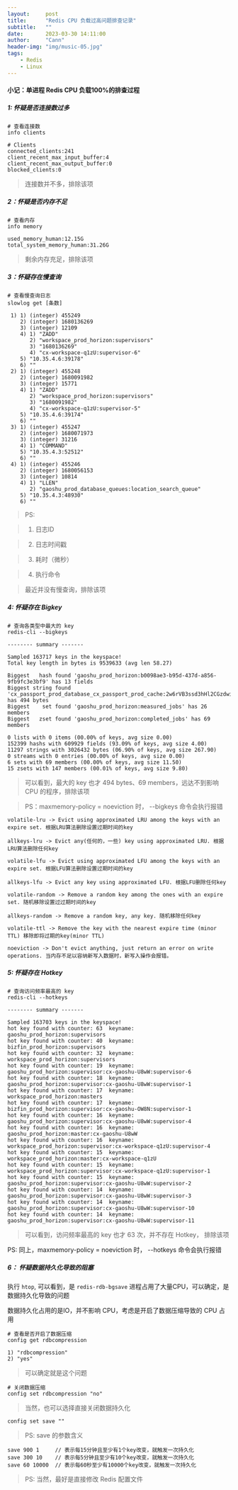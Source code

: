 ```yaml
---
layout:     post
title:      "Redis CPU 负载过高问题排查记录"
subtitle:   ""
date:       2023-03-30 14:11:00
author:     "Cann"
header-img: "img/music-05.jpg"
tags:
    - Redis
    - Linux
---
```


#### 小记：单进程 Redis CPU 负载100%的排查过程

##### 1: 怀疑是否连接数过多

```
# 查看连接数
info clients
```

```
# Clients
connected_clients:241
client_recent_max_input_buffer:4
client_recent_max_output_buffer:0
blocked_clients:0
```

> 连接数并不多，排除该项


##### 2：怀疑是否内存不足

```
# 查看内存
info memory
```

```
used_memory_human:12.15G
total_system_memory_human:31.26G
```

> 剩余内存充足，排除该项

##### 3：怀疑存在慢查询

```
# 查看慢查询日志
slowlog get [条数]
```

```
 1) 1) (integer) 455249
    2) (integer) 1680136269
    3) (integer) 12109
    4) 1) "ZADD"
       2) "workspace_prod_horizon:supervisors"
       3) "1680136269"
       4) "cx-workspace-q1zU:supervisor-6"
    5) "10.35.4.6:39178"
    6) ""
 2) 1) (integer) 455248
    2) (integer) 1680091982
    3) (integer) 15771
    4) 1) "ZADD"
       2) "workspace_prod_horizon:supervisors"
       3) "1680091982"
       4) "cx-workspace-q1zU:supervisor-5"
    5) "10.35.4.6:39174"
    6) ""
 3) 1) (integer) 455247
    2) (integer) 1680071973
    3) (integer) 31216
    4) 1) "COMMAND"
    5) "10.35.4.3:52512"
    6) ""
 4) 1) (integer) 455246
    2) (integer) 1680056153
    3) (integer) 10814
    4) 1) "LLEN"
       2) "gaoshu_prod_database_queues:location_search_queue"
    5) "10.35.4.3:48930"
    6) ""
```

> PS:

>  1) 日志ID

> 2) 日志时间戳

> 3) 耗时（微秒）

> 4) 执行命令

> 最近并没有慢查询，排除该项

##### 4: 怀疑存在 Bigkey

```
# 查询各类型中最大的 key
redis-cli --bigkeys
```

```
-------- summary -------

Sampled 163717 keys in the keyspace!
Total key length in bytes is 9539633 (avg len 58.27)

Biggest   hash found 'gaoshu_prod_horizon:b0098ae3-b95d-437d-a856-9fb9fc3e3bf9' has 13 fields
Biggest string found 'cx_passport_prod_database_cx_passport_prod_cache:2w6rVB3ssd3hHl2CGzdwiprv8KJkYaGGaqodU2hm' has 494 bytes
Biggest    set found 'gaoshu_prod_horizon:measured_jobs' has 26 members
Biggest   zset found 'gaoshu_prod_horizon:completed_jobs' has 69 members

0 lists with 0 items (00.00% of keys, avg size 0.00)
152399 hashs with 609929 fields (93.09% of keys, avg size 4.00)
11297 strings with 3026432 bytes (06.90% of keys, avg size 267.90)
0 streams with 0 entries (00.00% of keys, avg size 0.00)
6 sets with 69 members (00.00% of keys, avg size 11.50)
15 zsets with 147 members (00.01% of keys, avg size 9.80)
```

> 可以看到，最大的 key 也才 494 bytes、69 members，远达不到影响 CPU 的程序，排除该项

> PS：maxmemory-policy = noeviction 时， --bigkeys 命令会执行报错

```
volatile-lru -> Evict using approximated LRU among the keys with an expire set. 根据LRU算法删除设置过期时间的key

allkeys-lru -> Evict any(任何的，一些) key using approximated LRU. 根据LRU算法删除任何key

volatile-lfu -> Evict using approximated LFU among the keys with an expire set. 根据LFU算法删除设置过期时间的key

allkeys-lfu -> Evict any key using approximated LFU. 根据LFU删除任何key

volatile-random -> Remove a random key among the ones with an expire set. 随机移除设置过过期时间的key

allkeys-random -> Remove a random key, any key. 随机移除任何key

volatile-ttl -> Remove the key with the nearest expire time (minor TTL) 移除即将过期的key(minor TTL)

noeviction -> Don't evict anything, just return an error on write operations. 当内存不足以容纳新写入数据时，新写入操作会报错。
```

##### 5: 怀疑存在 Hotkey

```
# 查询访问频率最高的 key
redis-cli --hotkeys
```

```
-------- summary -------

Sampled 163703 keys in the keyspace!
hot key found with counter: 63  keyname: gaoshu_prod_horizon:supervisors
hot key found with counter: 40  keyname: bizfin_prod_horizon:supervisors
hot key found with counter: 32  keyname: workspace_prod_horizon:supervisors
hot key found with counter: 19  keyname: gaoshu_prod_horizon:supervisor:cx-gaoshu-U8wW:supervisor-6
hot key found with counter: 18  keyname: gaoshu_prod_horizon:supervisor:cx-gaoshu-U8wW:supervisor-1
hot key found with counter: 17  keyname: workspace_prod_horizon:masters
hot key found with counter: 17  keyname: bizfin_prod_horizon:supervisor:cx-gaoshu-OW8N:supervisor-1
hot key found with counter: 16  keyname: gaoshu_prod_horizon:supervisor:cx-gaoshu-U8wW:supervisor-4
hot key found with counter: 16  keyname: gaoshu_prod_horizon:master:cx-gaoshu-U8wW
hot key found with counter: 16  keyname: workspace_prod_horizon:supervisor:cx-workspace-q1zU:supervisor-4
hot key found with counter: 15  keyname: workspace_prod_horizon:master:cx-workspace-q1zU
hot key found with counter: 15  keyname: workspace_prod_horizon:supervisor:cx-workspace-q1zU:supervisor-1
hot key found with counter: 15  keyname: gaoshu_prod_horizon:supervisor:cx-gaoshu-U8wW:supervisor-2
hot key found with counter: 14  keyname: gaoshu_prod_horizon:supervisor:cx-gaoshu-U8wW:supervisor-3
hot key found with counter: 14  keyname: gaoshu_prod_horizon:supervisor:cx-gaoshu-U8wW:supervisor-10
hot key found with counter: 14  keyname: gaoshu_prod_horizon:supervisor:cx-gaoshu-U8wW:supervisor-11
```

> 可以看到，访问频率最高的 key 也才 63 次，并不存在 Hotkey， 排除该项

PS: 同上，maxmemory-policy = noeviction 时， --hotkeys 命令会执行报错

##### 6： 怀疑数据持久化导致的阻塞

执行 `htop`, 可以看到，是 `redis-rdb-bgsave` 进程占用了大量CPU，可以确定，是数据持久化导致的问题

数据持久化占用的是IO，并不影响 CPU，考虑是开启了数据压缩导致的 CPU 占用

```
# 查看是否开启了数据压缩
config get rdbcompression
```

```
1) "rdbcompression"
2) "yes"
```

> 可以确定就是这个问题

```
# 关闭数据压缩
config set rdbcompression "no"
```

> 当然，也可以选择直接关闭数据持久化

```
config set save ""
```

> PS: save 的参数含义

```
save 900 1     // 表示每15分钟且至少有1个key改变，就触发一次持久化
save 300 10    // 表示每5分钟且至少有10个key改变，就触发一次持久化
save 60 10000  // 表示每60秒至少有10000个key改变，就触发一次持久化
```

> PS: 当然，最好是直接修改 Redis 配置文件
